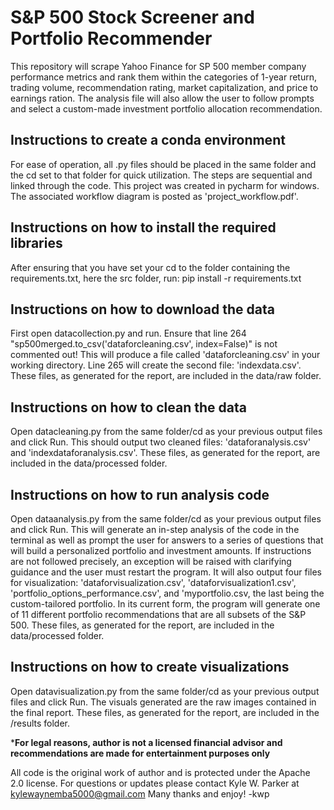 # S&P 500 Stock Screener and Portfolio Recommender
This repository will scrape Yahoo Finance for SP 500 member company performance metrics and rank them within the categories of 1-year return, trading volume, recommendation rating, market capitalization, and price to earnings ration. The analysis file will also allow the user to follow prompts and select a custom-made investment portfolio allocation recommendation. 

## Instructions to create a conda environment
For ease of operation, all .py files should be placed in the same folder and the cd set to that folder for quick utilization. The steps are sequential and linked through the code. This project was created in pycharm for windows. The associated workflow diagram is posted as 'project_workflow.pdf'.

## Instructions on how to install the required libraries
After ensuring that you have set your cd to the folder containing the requirements.txt, here the src folder, run: pip install -r requirements.txt 

## Instructions on how to download the data
First open datacollection.py and run. Ensure that line 264 "sp500merged.to_csv('dataforcleaning.csv', index=False)" is not commented out! This will produce a file called 'dataforcleaning.csv' in your working directory. Line 265 will create the second file: 'indexdata.csv'. These files, as generated for the report, are included in the data/raw folder.

## Instructions on how to clean the data
Open datacleaning.py from the same folder/cd as your previous output files and click Run. This should output two cleaned files: 'dataforanalysis.csv' and 'indexdataforanalysis.csv'. These files, as generated for the report, are included in the data/processed folder.

## Instructions on how to run analysis code
Open dataanalysis.py from the same folder/cd as your previous output files and click Run. This will generate an in-step analysis of the code in the terminal as well as prompt the user for answers to a series of questions that will build a personalized portfolio and investment amounts. If instructions are not followed precisely, an exception will be raised with clarifying guidance and the user must restart the program. It will also output four files for visualization: 'dataforvisualization.csv', 'dataforvisualization1.csv', 'portfolio_options_performance.csv', and 'myportfolio.csv, the last being the custom-tailored portfolio. In its current form, the program will generate one of 11 different portfolio recommendations that are all subsets of the S&P 500. These files, as generated for the report, are included in the data/processed folder.

## Instructions on how to create visualizations
Open datavisualization.py from the same folder/cd as your previous output files and click Run. The visuals generated are the raw images contained in the final report. These files, as generated for the report, are included in the /results folder.

*******For legal reasons, author is not a licensed financial advisor and recommendations are made for entertainment purposes only******

All code is the original work of author and is protected under the Apache 2.0 license.
For questions or updates please contact Kyle W. Parker at kylewaynemba5000@gmail.com
Many thanks and enjoy!
-kwp
